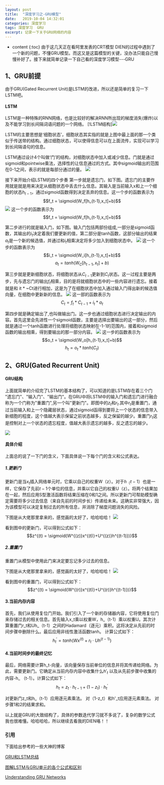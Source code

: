 ```yaml
---
layout: post
title:  "深度学习之-GRU模型"
date:   2019-10-04 14:32:01
categories: 深度学习
tags: 深度学习  GRU
excerpt: 记录一下关于GRU网络的内容
---
```



* content
{:toc}
由于这几天正在看阿里发表的CRT模型 DIEN的过程中遇到了一个新的问题，不懂GRU模型。而这又是这篇模型的关键，没办法只能自己慢慢补好了。接下来就简单记录一下自己看的深度学习模型---GRU

## 1、GRU前提
由于GRU(Gated Recurrent Unit)是LSTM的改进，所以还是简单的复习一下LSTM吧。

#### LSTM
LSTM是一种特殊的RNN网络，也是比较好的解决RNN所出现的梯度消失(爆炸)以及不能学习到长间隔词语问题的一个网络。
[!LSTM结构]<img src='https://img-blog.csdn.net/20170919123006918?watermark/2/text/aHR0cDovL2Jsb2cuY3Nkbi5uZXQvbHJlYWRlcmw=/font/5a6L5L2T/fontsize/400/fill/I0JBQkFCMA==/dissolve/70/gravity/SouthEast' />

LSTM的主要思想是‘细胞状态’，细胞状态其实指的就是上图中最上面的那一个类似于传送带的结构。通过细胞状态，可以使得信息可以在上面流传，实现可以学习到长间隔语句的信息。

LSTM通过设计4个叫做‘门’的结构，对细胞状态中加入或减少信息。门就是通过sigmoid和pointwise乘法，选择性的让信息通过的方式。其中sigmoid输出的范围在0-1之间，表示的就是每部分通过的量。
<img src='https://img-blog.csdn.net/20170919125017539?watermark/2/text/aHR0cDovL2Jsb2cuY3Nkbi5uZXQvbHJlYWRlcmw=/font/5a6L5L2T/fontsize/400/fill/I0JBQkFCMA==/dissolve/70/gravity/SouthEast'>

接下来开始介绍LSTM的四个步奏
第一步就是遗忘门，如下图。遗忘门的主要作用就是就是用来决定从细胞状态中丢去什么信息。其输入是当前输入x和上一个细胞的状态$h_{t-1}$，通过sigmoid函数得到决定丢弃的信息。这一个步的函数表示为
$$f_t = \sigmoid(W_f[h_{t-1},x_t]+b)$$
<img src="https://images2015.cnblogs.com/blog/1042406/201703/1042406-20170308142107484-1893679132.png">
这一个步的函数表示为
$$f_t = \sigmoid(W_f[h_{t-1},x_t]+b)$$

第二步进行的就是输入门，如下图。输入门包括两部份组成,一部分是sigmoid函数，其输出的$i_t$决定着我们要更新的值，第二部分是tanh函数，这部分输出的结果$a_t$是一个新的候选值，并通过和$i_t$相乘决定将多少加入到细胞状态中。
<img src="https://images2015.cnblogs.com/blog/1042406/201703/1042406-20170308143331203-803573093.png">
这一个步的函数表示为
$$i_t = \sigmoid(W_i[h_{t-1},x_t]+b)$$
$$a_t = tanh(W_C[h_{t-1},x_t]+b)$$

第三步就是更新细胞状态，将细胞状态从$C_{t-1}$更新到$C_t$状态。这一过程主要是两步，先与遗忘门的输出$f_t$相乘，目的是将就细胞状态中的一些内容进行遗忘。接着就是和 it * ~Ct进行相加，这是为了在细胞状态中加入通过输入门得出新的候选值向量，在细胞中更新新的信息。
<img src="https://images2015.cnblogs.com/blog/1042406/201703/1042406-20170308144059188-405019449.png">
这一部的函数表示为
$$C_t = f_t * C_{t-1} + i_t*a_t$$

第四步就是确定输出了,也叫做输出门。这一步也通过细胞状态进行决定输出的内容。首先这里会先进性一个sigmoid函数，主要是选择出要输出的这一部分，然后就是通过一个tanh函数进行处理将细胞状态映射在-1-1的范围内，接着和sigmoid函数的输出相乘，得到要输出的那一部分内容。
<img src="https://images2015.cnblogs.com/blog/1042406/201703/1042406-20170308144613781-388669028.png">
这一步的函数表示为
$$o_t = \sigmoid(W_o[h_{t-1},x_t]+b)$$
$$h_t =o_t*tanh(C_{t})$$


## 2、GRU(Gated Recurrent Unit)
#### GRU结构
上面就简单的介绍完了LSTM的基本结构了，可以知道的是LSTM存在着三个门 "遗忘门"、"输入门"、"输出门"。在GRU中将LSTM中的输入门和遗忘门进行融合称为一个门称为"重置门",另一个叫"更新门"。即图中的$z_t$和$r_t$.其中$r_t$是重置门，通过当前输入和上一个隐藏层状态，通过sigmoid函得到要将上一个状态的信息带入新细胞的程度，这个值越大表示保留之前状态越多，反之保留的越少。重置门$r_t$这是控制对上一个状态的遗忘程度，值越大表示遗忘的越多，反之遗忘的越少。

<img src="https://img-blog.csdn.net/20170814103515255?watermark/2/text/aHR0cDovL2Jsb2cuY3Nkbi5uZXQvd2FuZ3lhbmd6aGl6aG91/font/5a6L5L2T/fontsize/400/fill/I0JBQkFCMA==/dissolve/70/gravity/SouthEast">

#### 具体介绍
上面总的说了一下门的含义，下面具体说一下每个门的含义和公式表达。

##### 1.更新门
更新门是当$x_t$插入网络单元时，它乘以自己的权重W（z）。对于$h_（t-1）$也是一样，它保存了先前$t-1$个单位的信息，并乘以它自己的权重U（z）。将两个结果加在一起，然后应用S型激活函数将结果压缩在0和1之间。所以更新门可帮助模型确定需要将多少过去信息（来自先前的时间步长）传递给未来。这确实非常强大，因为该模型可以决定复制过去的所有信息，并消除了梯度问题消失的风险。

下图是从大佬那里拿来的，感觉画的太好了，哈哈哈哈！
<img src="https://upload-images.jianshu.io/upload_images/3426235-15057ec61bcdd499.png?imageMogr2/auto-orient/strip%7CimageView2/2/w/1240">

看到图中的更新门，可以得到公式如下：
$$z^{(t) = \sigmoid(W^{(z)}x^{(t)}+U^{(z)}h^{(t-1)})}$$

##### 2.重置门
重置门从模型中使用此门来决定要忘记多少过去的信息。

下图是从大佬那里拿来的，感觉画的太好了，哈哈哈哈！
<img src="https://upload-images.jianshu.io/upload_images/3426235-15057ec61bcdd499.png?imageMogr2/auto-orient/strip%7CimageView2/2/w/1240">

看到图中的重置门，可以得到公式如下：
$$z^{(t) = \sigmoid(W^{(r)}x^{(t)}+U^{(r)}h^{(t-1)})}$$

#### 3.当前内存内容
首先，我们从使用复位门开始。我们引入了一个新的存储器内容，它将使用复位门来存储过去的相关信息。首先输入x_t乘以权重W，h_（t-1）乘以权重U。其次计算重置门r_t和Uh_（t-1）之间的Hadamard（逐元）乘积。这将决定从先前的时间步骤中删除什么。最后应用非线性激活函数tanh。
计算公式如下：
$$h_t^' = tanh(Wx^{(t)}+r_t \cdot Uh^{(t-1)})$$

#### 4.当前时间步的最终记忆
最后，网络需要计算h_t-向量，该向量保存当前单位的信息并将其传递给网络。为此，需要更新门。它确定从当前内存内容中收集什么$h'_t$ 以及从先前步骤中收集的内容-h_ （t-1）。计算公式如下：
$$h_t=z_t \cdot h_{t-1} +(1-z_t) \cdot h^'_t$$

对更新门z_t和h_（t-1）应用逐元素乘法。
对（1-z_t）和h'_t应用逐元素乘法。
对步骤1和2的结果求和。

以上就是GRU的大致结构了，具体的参数迭代学习就不多说了，复杂的数学公式我也很难懂。哈哈哈哈，所以继续去看我的DIEN咯！！


### 引用
下面给出参考的一些大神的博客

[GRU和LSTM总结](https://blog.csdn.net/lreaderl/article/details/78022724)

[图解LSTM与GRU单元的各个公式和区别](http://www.sohu.com/a/336551522_99979179)

[Understanding GRU Networks](https://towardsdatascience.com/understanding-gru-networks-2ef37df6c9be)










